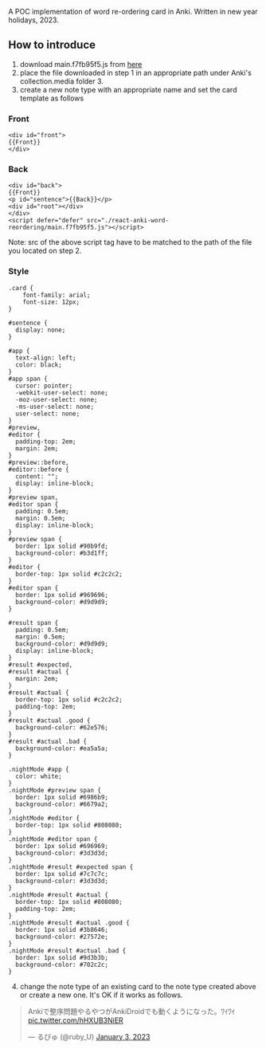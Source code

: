 A POC implementation of word re-ordering card in Anki.
Written in new year holidays, 2023.

## How to introduce
1. download main.f7fb95f5.js from [here](https://github.com/rubyu/react-anki-word-reordering/releases/tag/1.0)
2. place the file downloaded in step 1 in an appropriate path under Anki's collection.media folder 3.
3. create a new note type with an appropriate name and set the card template as follows

### Front
```
<div id="front">
{{Front}}
</div>
```

### Back
```
<div id="back">
{{Front}}
<p id="sentence">{{Back}}</p>
<div id="root"></div>
</div>
<script defer="defer" src="./react-anki-word-reordering/main.f7fb95f5.js"></script>
```
Note: src of the above script tag have to be matched to the path of the file you located on step 2.

### Style
```
.card {
    font-family: arial;
    font-size: 12px;
}

#sentence {
  display: none;
}

#app {
  text-align: left;
  color: black;
}
#app span {
  cursor: pointer;
  -webkit-user-select: none;
  -moz-user-select: none;
  -ms-user-select: none;
  user-select: none;
}
#preview,
#editor {
  padding-top: 2em;
  margin: 2em;
}
#preview::before,
#editor::before {
  content: "";
  display: inline-block;
}
#preview span,
#editor span {
  padding: 0.5em;
  margin: 0.5em;
  display: inline-block;
}
#preview span {
  border: 1px solid #90b9fd;
  background-color: #b3d1ff;
}
#editor {
  border-top: 1px solid #c2c2c2;
}
#editor span {
  border: 1px solid #969696;
  background-color: #d9d9d9;
}

#result span {
  padding: 0.5em;
  margin: 0.5em;
  background-color: #d9d9d9;
  display: inline-block;
}
#result #expected,
#result #actual {
  margin: 2em;
}
#result #actual {
  border-top: 1px solid #c2c2c2;
  padding-top: 2em;
}
#result #actual .good {
  background-color: #62e576;
}
#result #actual .bad {
  background-color: #ea5a5a;
}

.nightMode #app {
  color: white;
}
.nightMode #preview span {
  border: 1px solid #6986b9;
  background-color: #6679a2;
}
.nightMode #editor {
  border-top: 1px solid #808080;
}
.nightMode #editor span {
  border: 1px solid #696969;
  background-color: #3d3d3d;
}
.nightMode #result #expected span {
  border: 1px solid #7c7c7c;
  background-color: #3d3d3d;
}
.nightMode #result #actual {
  border-top: 1px solid #808080;
  padding-top: 2em;
}
.nightMode #result #actual .good {
  border: 1px solid #3b8646;
  background-color: #27572e;
}
.nightMode #result #actual .bad {
  border: 1px solid #9d3b3b;
  background-color: #702c2c;
}
```

4. change the note type of an existing card to the note type created above or create a new one.
It's OK if it works as follows.
<blockquote class="twitter-tweet"><p lang="ja" dir="ltr">Ankiで整序問題やるやつがAnkiDroidでも動くようになった。ﾜｲﾜｲ <a href="https://t.co/hHXUB3NiER">pic.twitter.com/hHXUB3NiER</a></p>&mdash; るびゅ (@ruby_U) <a href="https://twitter.com/ruby_U/status/1610145713912180737?ref_src=twsrc%5Etfw">January 3, 2023</a></blockquote> <script async src="https://platform.twitter.com/widgets.js" charset="utf-8"></script>

